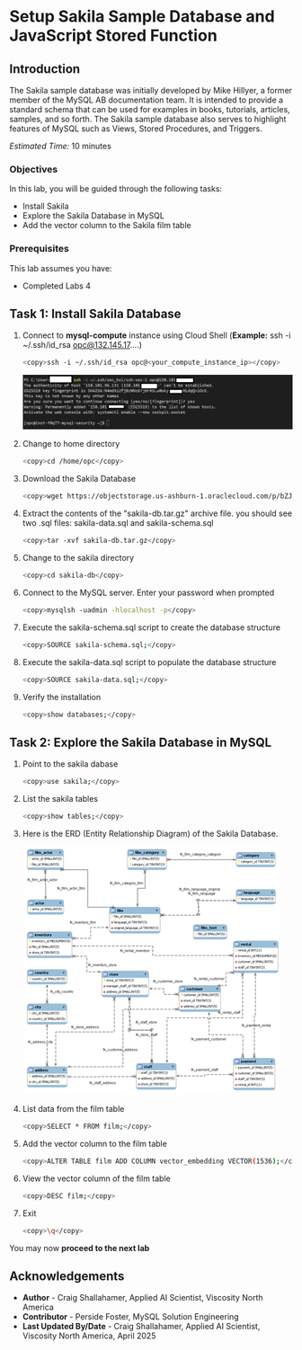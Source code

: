 # Setup Sakila Sample Database and JavaScript Stored Function

## Introduction

The Sakila sample database was initially developed by Mike Hillyer, a former member of the MySQL AB documentation team. It is intended to provide a standard schema that can be used for examples in books, tutorials, articles, samples, and so forth. The Sakila sample database also serves to highlight features of MySQL such as Views, Stored Procedures, and Triggers.


_Estimated Time:_ 10 minutes

### Objectives

In this lab, you will be guided through the following tasks:

- Install  Sakila
- Explore the Sakila Database in MySQL
- Add the vector column to the Sakila film table

### Prerequisites

This lab assumes you have:

- Completed Labs 4

## Task 1: Install Sakila Database

1. Connect to **mysql-compute** instance using Cloud Shell (**Example:** ssh -i  ~/.ssh/id_rsa opc@132.145.17….)

    ```bash
    <copy>ssh -i ~/.ssh/id_rsa opc@<your_compute_instance_ip></copy>
    ```

    ![CONNECT](./images/ssh-login-2.png " ")

2. Change to home directory

    ```bash
    <copy>cd /home/opc</copy>
    ```

3. Download the Sakila Database

    ```bash    
    <copy>wget https://objectstorage.us-ashburn-1.oraclecloud.com/p/bZJU1s_dUgBBWjMp34WFKqVGJvDBnC_yFg9PrOawSlCZ6GblRwjcb4r0pSPIrL5k/n/idazzjlcjqzj/b/mysql-ee-downloads/o/sakila-db.tar.gz</copy>
    ```

4. Extract the contents of the "sakila-db.tar.gz" archive file. you should see two .sql files: sakila-data.sql and sakila-schema.sql

    ```bash
    <copy>tar -xvf sakila-db.tar.gz</copy>
    ```

5. Change to the sakila directory

    ```bash
    <copy>cd sakila-db</copy>
    ```

6. Connect to the MySQL server. Enter your password when prompted

    ```bash
    <copy>mysqlsh -uadmin -hlocalhost -p</copy>
    ```

7. Execute the sakila-schema.sql script to create the database structure

    ```bash
    <copy>SOURCE sakila-schema.sql;</copy>
    ```

8. Execute the sakila-data.sql script to populate the database structure

    ```bash
    <copy>SOURCE sakila-data.sql;</copy>
    ```

9. Verify the installation

    ```bash
    <copy>show databases;</copy>
    ```

## Task 2: Explore the Sakila Database in MySQL

1. Point to the sakila dabase

    ```bash
    <copy>use sakila;</copy>
    ```

2. List the sakila tables

    ```bash
    <copy>show tables;</copy>
    ```

3. Here is the ERD (Entity Relationship Diagram) of the Sakila Database.

    ![Sakila ERD](./images/sakila-erd.png "Sakila ERD")

4. List data from the film table

    ```bash
    <copy>SELECT * FROM film;</copy>
    ```

5. Add the vector column to the film table

    ```bash
    <copy>ALTER TABLE film ADD COLUMN vector_embedding VECTOR(1536);</copy>
    ```

6. View the vector column of the film table

    ```bash
    <copy>DESC film;</copy>
    ```

7. Exit

    ```bash
    <copy>\q</copy>
    ```

You may now **proceed to the next lab**

## Acknowledgements

- **Author** - Craig Shallahamer, Applied AI Scientist, Viscosity North America
- **Contributor** - Perside Foster, MySQL Solution Engineering 
- **Last Updated By/Date** - Craig Shallahamer, Applied AI Scientist, Viscosity North America, April 2025
